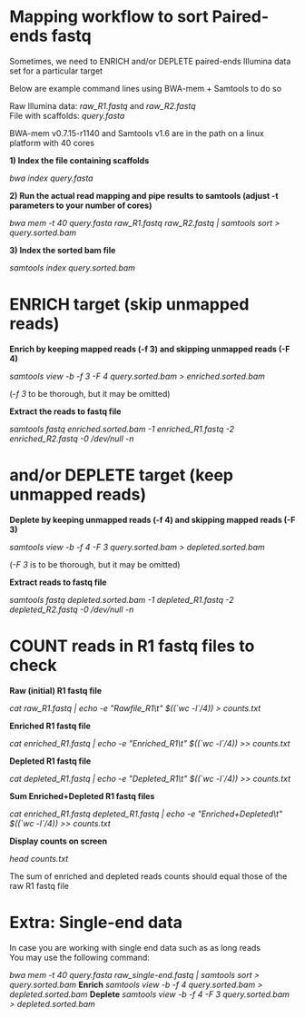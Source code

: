 # Mapping workflow to sort Paired-ends fastq

Sometimes, we need to ENRICH and/or DEPLETE paired-ends Illumina data set for a particular target<br/>

Below are example command lines using BWA-mem + Samtools to do so<br/>

Raw Illumina data: *raw_R1.fastq* and *raw_R2.fastq*<br/>
File with scaffolds: *query.fasta*<br/>

BWA-mem v0.7.15-r1140 and Samtools v1.6 are in the path on a linux platform with 40 cores<br/>

**1) Index the file containing scaffolds**

*bwa index query.fasta*

**2) Run the actual read mapping and pipe results to samtools (adjust -t parameters to your number of cores)**

*bwa mem -t 40 query.fasta raw_R1.fastq raw_R2.fastq | samtools sort > query.sorted.bam*

**3) Index the sorted bam file**

*samtools index query.sorted.bam*

# ENRICH target (skip unmapped reads)
**Enrich by keeping mapped reads (-f 3) and skipping unmapped reads (-F 4)**

*samtools view -b -f 3 -F 4 query.sorted.bam > enriched.sorted.bam*

(*-f 3* to be thorough, but it may be omitted)

**Extract the reads to fastq file**

*samtools fastq enriched.sorted.bam -1 enriched_R1.fastq -2 enriched_R2.fastq -0 /dev/null -n*

# and/or DEPLETE target (keep unmapped reads)
**Deplete by keeping unmapped reads (-f 4) and skipping mapped reads (-F 3)**

*samtools view -b -f 4 -F 3 query.sorted.bam > depleted.sorted.bam*

(*-F 3* is to be thorough, but it may be omitted)

**Extract reads to fastq file**

*samtools fastq depleted.sorted.bam -1 depleted_R1.fastq -2 depleted_R2.fastq -0 /dev/null -n*

# COUNT reads in R1 fastq files to check
**Raw (initial) R1 fastq file**<br/>

*cat raw_R1.fastq | echo -e "Rawfile_R1\t" $((\`wc -l\`/4)) > counts.txt*<br/>

**Enriched R1 fastq file**<br/>

*cat enriched_R1.fastq | echo -e "Enriched_R1\t" $((\`wc -l\`/4)) >> counts.txt*<br/>

**Depleted R1 fastq file**<br/>

*cat depleted_R1.fastq | echo -e "Depleted_R1\t" $((\`wc -l\`/4)) >> counts.txt*<br/>

**Sum Enriched+Depleted R1 fastq files**<br/>

*cat enriched_R1.fastq depleted_R1.fastq | echo -e "Enriched+Depleted\t" $((\`wc -l\`/4)) >> counts.txt*<br/>

**Display counts on screen**<br/>

*head counts.txt*<br/>

The sum of enriched and depleted reads counts should equal those of the raw R1 fastq file<br/>

# Extra: Single-end data

In case you are working with single end data such as as long reads<br/>
You may use the following command:<br/>

*bwa mem -t 40 query.fasta raw_single-end.fastq | samtools sort > query.sorted.bam*
**Enrich**
*samtools view -b -f 4 query.sorted.bam > depleted.sorted.bam*
**Deplete**
*samtools view -b -f 4 -F 3 query.sorted.bam > depleted.sorted.bam*



